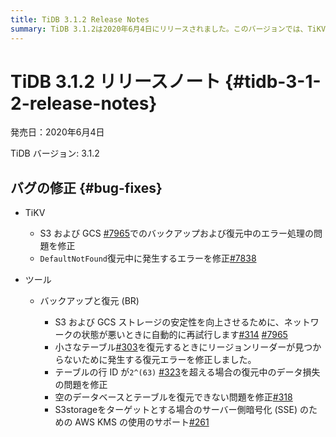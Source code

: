 ```yaml
---
title: TiDB 3.1.2 Release Notes
summary: TiDB 3.1.2は2020年6月4日にリリースされました。このバージョンでは、TiKVとツールにいくつかのバグが修正されています。TiKVでは、S3およびGCSでのバックアップおよび復元中のエラー処理の問題が修正され、また`DefaultNotFound`復元中に発生するエラーも修正されました。ツールでは、バックアップと復元 (BR)に関する改善があり、S3およびGCSストレージの安定性が向上し、さらにいくつかの復元エラーが修正されました。
---
```


# TiDB 3.1.2 リリースノート {#tidb-3-1-2-release-notes}

発売日：2020年6月4日

TiDB バージョン: 3.1.2

## バグの修正 {#bug-fixes}

-   TiKV

    -   S3 および GCS [#7965](https://github.com/tikv/tikv/pull/7965)でのバックアップおよび復元中のエラー処理の問題を修正
    -   `DefaultNotFound`復元中に発生するエラーを修正[#7838](https://github.com/tikv/tikv/pull/7938)

-   ツール

    -   バックアップと復元 (BR)

        -   S3 および GCS ストレージの安定性を向上させるために、ネットワークの状態が悪いときに自動的に再試行します[#314](https://github.com/pingcap/br/pull/314) [#7965](https://github.com/tikv/tikv/pull/7965)
        -   小さなテーブル[#303](https://github.com/pingcap/br/pull/303)を復元するときにリージョンリーダーが見つからないために発生する復元エラーを修正しました。
        -   テーブルの行 ID が`2^(63)` [#323](https://github.com/pingcap/br/pull/323)を超える場合の復元中のデータ損失の問題を修正
        -   空のデータベースとテーブルを復元できない問題を修正[#318](https://github.com/pingcap/br/pull/318)
        -   S3storageをターゲットとする場合のサーバー側暗号化 (SSE) のための AWS KMS の使用のサポート[#261](https://github.com/pingcap/br/pull/261)
